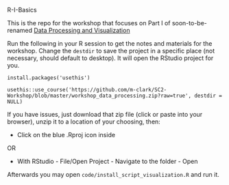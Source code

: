 R-I-Basics

This is the repo for the workshop that focuses on Part I of soon-to-be-renamed [Data Processing and Visualization](https://m-clark.github.io/data-processing-and-visualization)


Run the following in your R session to get the notes and materials for the workshop.  Change the `destdir` to save the project in a specific place (not necessary, should default to desktop).  It will open the RStudio project for you.

```
install.packages('usethis')

usethis::use_course('https://github.com/m-clark/SC2-Workshop/blob/master/workshop_data_processing.zip?raw=true', destdir = NULL)
```

If you have issues, just download that zip file (click or paste into your browser), unzip it to a location of your choosing, then:

- Click on the blue .Rproj icon inside

OR

- With RStudio - File/Open Project - Navigate to the folder - Open

Afterwards you may open `code/install_script_visualization.R` and run it.
